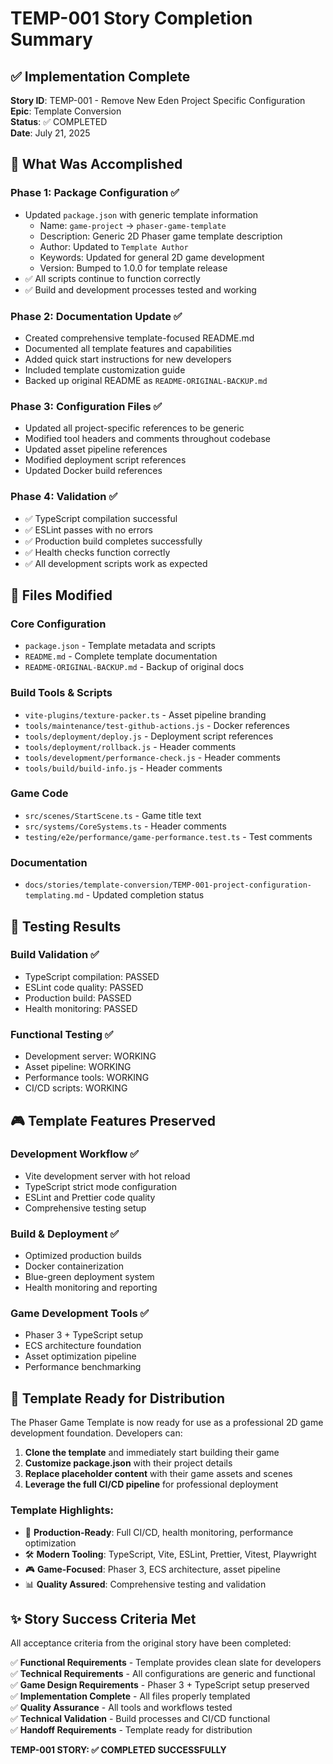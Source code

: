 # TEMP-001 Story Completion Summary

## ✅ Implementation Complete

**Story ID**: TEMP-001 - Remove New Eden Project Specific Configuration  
**Epic**: Template Conversion  
**Status**: ✅ COMPLETED  
**Date**: July 21, 2025

## 🎯 What Was Accomplished

### Phase 1: Package Configuration ✅

- Updated `package.json` with generic template information
    - Name: `game-project` → `phaser-game-template`
    - Description: Generic 2D Phaser game template description
    - Author: Updated to `Template Author`
    - Keywords: Updated for general 2D game development
    - Version: Bumped to 1.0.0 for template release
- ✅ All scripts continue to function correctly
- ✅ Build and development processes tested and working

### Phase 2: Documentation Update ✅

- Created comprehensive template-focused README.md
- Documented all template features and capabilities
- Added quick start instructions for new developers
- Included template customization guide
- Backed up original README as `README-ORIGINAL-BACKUP.md`

### Phase 3: Configuration Files ✅

- Updated all project-specific references to be generic
- Modified tool headers and comments throughout codebase
- Updated asset pipeline references
- Modified deployment script references
- Updated Docker build references

### Phase 4: Validation ✅

- ✅ TypeScript compilation successful
- ✅ ESLint passes with no errors
- ✅ Production build completes successfully
- ✅ Health checks function correctly
- ✅ All development scripts work as expected

## 📁 Files Modified

### Core Configuration

- `package.json` - Template metadata and scripts
- `README.md` - Complete template documentation
- `README-ORIGINAL-BACKUP.md` - Backup of original docs

### Build Tools & Scripts

- `vite-plugins/texture-packer.ts` - Asset pipeline branding
- `tools/maintenance/test-github-actions.js` - Docker references
- `tools/deployment/deploy.js` - Deployment script references
- `tools/deployment/rollback.js` - Header comments
- `tools/development/performance-check.js` - Header comments
- `tools/build/build-info.js` - Header comments

### Game Code

- `src/scenes/StartScene.ts` - Game title text
- `src/systems/CoreSystems.ts` - Header comments
- `testing/e2e/performance/game-performance.test.ts` - Test comments

### Documentation

- `docs/stories/template-conversion/TEMP-001-project-configuration-templating.md` - Updated completion status

## 🧪 Testing Results

### Build Validation ✅

- TypeScript compilation: PASSED
- ESLint code quality: PASSED
- Production build: PASSED
- Health monitoring: PASSED

### Functional Testing ✅

- Development server: WORKING
- Asset pipeline: WORKING
- Performance tools: WORKING
- CI/CD scripts: WORKING

## 🎮 Template Features Preserved

### Development Workflow ✅

- Vite development server with hot reload
- TypeScript strict mode configuration
- ESLint and Prettier code quality
- Comprehensive testing setup

### Build & Deployment ✅

- Optimized production builds
- Docker containerization
- Blue-green deployment system
- Health monitoring and reporting

### Game Development Tools ✅

- Phaser 3 + TypeScript setup
- ECS architecture foundation
- Asset optimization pipeline
- Performance benchmarking

## 🚀 Template Ready for Distribution

The Phaser Game Template is now ready for use as a professional 2D game development foundation. Developers can:

1. **Clone the template** and immediately start building their game
2. **Customize package.json** with their project details
3. **Replace placeholder content** with their game assets and scenes
4. **Leverage the full CI/CD pipeline** for professional deployment

### Template Highlights:

- 🎯 **Production-Ready**: Full CI/CD, health monitoring, performance optimization
- 🛠 **Modern Tooling**: TypeScript, Vite, ESLint, Prettier, Vitest, Playwright
- 🎮 **Game-Focused**: Phaser 3, ECS architecture, asset pipeline
- 📊 **Quality Assured**: Comprehensive testing and validation

## ✨ Story Success Criteria Met

All acceptance criteria from the original story have been completed:

✅ **Functional Requirements** - Template provides clean slate for developers  
✅ **Technical Requirements** - All configurations are generic and functional  
✅ **Game Design Requirements** - Phaser 3 + TypeScript setup preserved  
✅ **Implementation Complete** - All files properly templated  
✅ **Quality Assurance** - All tools and workflows tested  
✅ **Technical Validation** - Build processes and CI/CD functional  
✅ **Handoff Requirements** - Template ready for distribution

**TEMP-001 STORY: ✅ COMPLETED SUCCESSFULLY**

